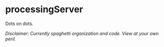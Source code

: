 # processingServer
Dots on dots.

_Disclaimer: Currently spaghetti organization and code. View at your own peril._

